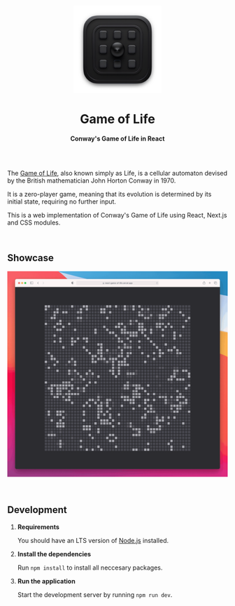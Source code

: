 <div align="center">
  <a href="https://react-game-of-life.vercel.app">
    <img src="./readme-assets/logo.png" height="200" />
  </a>
</div>

<h1 align="center">Game of Life</h1>

<p align="center">
    <strong>Conway's Game of Life in React</strong>
</p>

<br><br>

The [Game of Life](https://en.wikipedia.org/wiki/Conway%27s_Game_of_Life), also
known simply as Life, is a cellular automaton devised by the British
mathematician John Horton Conway in 1970.

It is a zero-player game, meaning that its evolution is determined by its
initial state, requiring no further input.

This is a web implementation of Conway's Game of Life using React, Next.js and
CSS modules.

<br>

## Showcase

![GIF demo of the website](./readme-assets/demo.gif)

<br>

## Development

1. **Requirements**

    You should have an LTS version of [Node.js](https://nodejs.org/en/)
    installed.

2. **Install the dependencies**

    Run `npm install` to install all neccesary packages.

3. **Run the application**

    Start the development server by running `npm run dev`.
